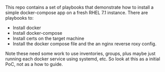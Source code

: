 This repo contains a set of playbooks that demonstrate how to install a
simple docker-compose app on a fresh RHEL 7.1 instance. There are 
playbooks to:

* Install docker
* Install docker-compose
* Install certs on the target machine
* Install the docker compose file and the an nginx reverse
roxy config.

Note these need some work to use inventories, groups, plus maybe 
just running each docker service using systemd, etc. So look at this 
as a initial PoC, not as a how to guide.
